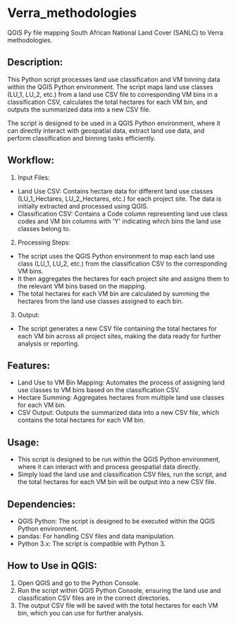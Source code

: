 # Verra_methodologies
QGIS Py file mapping South African National Land Cover (SANLC) to Verra methodologies.

## Description:
This Python script processes land use classification and VM binning data within the QGIS Python environment. The script maps land use classes (LU_1, LU_2, etc.) from a land use CSV file to corresponding VM bins in a classification CSV, calculates the total hectares for each VM bin, and outputs the summarized data into a new CSV file.

The script is designed to be used in a QGIS Python environment, where it can directly interact with geospatial data, extract land use data, and perform classification and binning tasks efficiently.

## Workflow:
1. Input Files:
- Land Use CSV: Contains hectare data for different land use classes (LU_1_Hectares, LU_2_Hectares, etc.) for each project site. The data is initially extracted and processed using QGIS.
- Classification CSV: Contains a Code column representing land use class codes and VM bin columns with 'Y' indicating which bins the land use classes belong to.

2. Processing Steps:
- The script uses the QGIS Python environment to map each land use class (LU_1, LU_2, etc.) from the classification CSV to the corresponding VM bins.
- It then aggregates the hectares for each project site and assigns them to the relevant VM bins based on the mapping.
- The total hectares for each VM bin are calculated by summing the hectares from the land use classes assigned to each bin.

3. Output:
- The script generates a new CSV file containing the total hectares for each VM bin across all project sites, making the data ready for further analysis or reporting.

## Features:
- Land Use to VM Bin Mapping: Automates the process of assigning land use classes to VM bins based on the classification CSV.
- Hectare Summing: Aggregates hectares from multiple land use classes for each VM bin.
- CSV Output: Outputs the summarized data into a new CSV file, which contains the total hectares for each VM bin.

## Usage:
- This script is designed to be run within the QGIS Python environment, where it can interact with and process geospatial data directly.
- Simply load the land use and classification CSV files, run the script, and the total hectares for each VM bin will be output into a new CSV file.

## Dependencies:
- QGIS Python: The script is designed to be executed within the QGIS Python environment.
- pandas: For handling CSV files and data manipulation.
- Python 3.x: The script is compatible with Python 3.

## How to Use in QGIS:
1. Open QGIS and go to the Python Console.
2. Run the script within QGIS Python Console, ensuring the land use and classification CSV files are in the correct directories.
3. The output CSV file will be saved with the total hectares for each VM bin, which you can use for further analysis.

